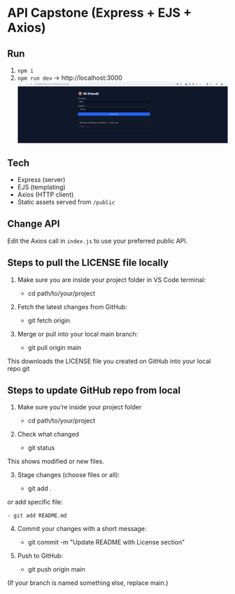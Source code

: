 # API Capstone (Express + EJS + Axios)

## Run
1. `npm i`
2. `npm run dev`  → http://localhost:3000
![alt text](image.png)

## Tech
- Express (server)
- EJS (templating)
- Axios (HTTP client)
- Static assets served from `/public`

## Change API
Edit the Axios call in `index.js` to use your preferred public API.

## Steps to pull the LICENSE file locally
1. Make sure you are inside your project folder in VS Code terminal:

    - cd path/to/your/project


2. Fetch the latest changes from GitHub:

    - git fetch origin


3. Merge or pull into your local main branch:

    - git pull origin main


This downloads the LICENSE file you created on GitHub into your local repo.git

## Steps to update GitHub repo from local
1. Make sure you’re inside your project folder

    - cd path/to/your/project


2. Check what changed

    - git status


This shows modified or new files.

3. Stage changes (choose files or all):

    - git add .


or add specific file:

    - git add README.md


4. Commit your changes with a short message:

    - git commit -m "Update README with License section"


5. Push to GitHub:

    - git push origin main


(If your branch is named something else, replace main.)
